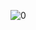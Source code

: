 ![0](https://github.com/yuchormanski/React-challenges/assets/693307/3c3391e1-8ca8-48ed-a17d-2686e2e736c3)
